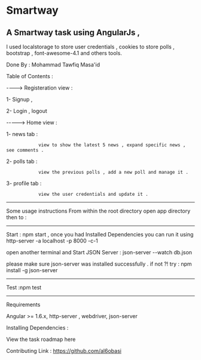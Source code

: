 # Smartway

A Smartway  task using AngularJs , 
------------------------------------


I used localstorage to store user credentials , cookies to store polls , bootstrap , font-awesome-4.1 and others tools.



Done  By : Mohammad Tawfiq Masa'id 

Table of Contents :

----> Registeration view :

1- Signup      ,

2- Login       , logout 

-----> Home view :           

1- news tab :
				
				view to show the latest 5 news , expand specific news , see comments .
2- polls tab :
				
				view the previous polls , add a new poll and manage it .
3- profile tab :
				
				view the user credentials and update it .

----------------------------------------------
Some usage instructions
From within the root directory open app directory then to  :

----------------------
Start : npm start , once you had Installed Dependencies   you can run it using   http-server -a localhost -p 8000 -c-1 

open another terminal and Start JSON Server  : json-server --watch db.json 

please make sure json-server was installed successfully . 
if not ?! try : npm install -g json-server

----------------------

Test :npm test

----------------------

Requirements

Angular >= 1.6.x,  http-server , webdriver, json-server

Installing Dependencies :

 

View the task roadmap here

Contributing
Link : https://github.com/al6obasi
